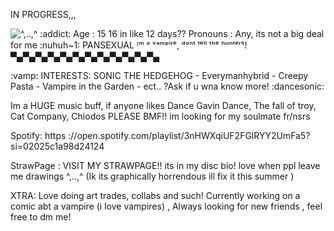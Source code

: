 IN PROGRESS,,, 

![^,..,^](https://iili.io/JpSTm1R.png)
 :addict:   Age : 15 16 in like 12 days??
Pronouns : Any, its not a big deal for me
:nuhuh~1:  PANSEXUAL
                             ᴵᵐ ᵃ ᵛᵃᵐᵖⁱʳᵉ, ᵈᵒⁿᵗ ᵗᵉˡˡ ᵗʰᵉ ʰᵘⁿᵗᵉʳˢ!
 ▀▄▀▄▀▄▀▄▀▄▀▄▀▄▀▄▀▄▀▄▀▄▀▄

:vamp:  INTERESTS:
SONIC THE HEDGEHOG - Everymanhybrid - Creepy Pasta - Vampire in the Garden - ect.. ?Ask if u wna know more! :dancesonic:

Im a HUGE music buff, if anyone likes Dance Gavin Dance, The fall of troy, Cat Company, Chiodos PLEASE BMF!! im looking for my soulmate fr/nsrs 

Spotify: https ://open.spotify.com/playlist/3nHWXqiUF2FGlRYY2UmFa5?si=02025c1a98d24124

StrawPage : VISIT MY STRAWPAGE!! its in my disc bio! love when ppl leave me drawings ^,..,^ (Ik its graphically horrendous ill fix it this summer ) 

XTRA: Love doing art trades, collabs and such! Currently working on a comic abt a vampire (i love vampires) , Always looking for new friends , feel free to dm me! 
